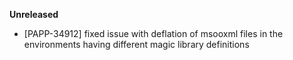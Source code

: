 **Unreleased**

- [PAPP-34912] fixed issue with deflation of msooxml files in the environments having different magic library definitions
